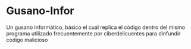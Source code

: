# Gusano-Infor
Un gusano informático, básico el cual replica el código dentro del mismo programa utilizado frecuentemente por ciberdelicuentes para dinfundir codigo malicioso
